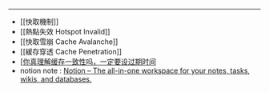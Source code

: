 
---  

- [[快取機制]]
- [[熱點失效 Hotspot Invalid]]
- [[快取雪崩 Cache Avalanche]]
- [[緩存穿透 Cache Penetration]]
- [[你真理解缓存一致性吗，一定要设过期时间](https://www.notion.so/nture4388/260-YouTube-97f087fb3b414f8798ced1c749cc36fe?pvs=4)
- notion note : [Notion – The all-in-one workspace for your notes, tasks, wikis, and databases.](https://www.notion.so/nture4388/caching-strategies-ab5faa96368e41939d08e29a53d3dc25?pvs=4)